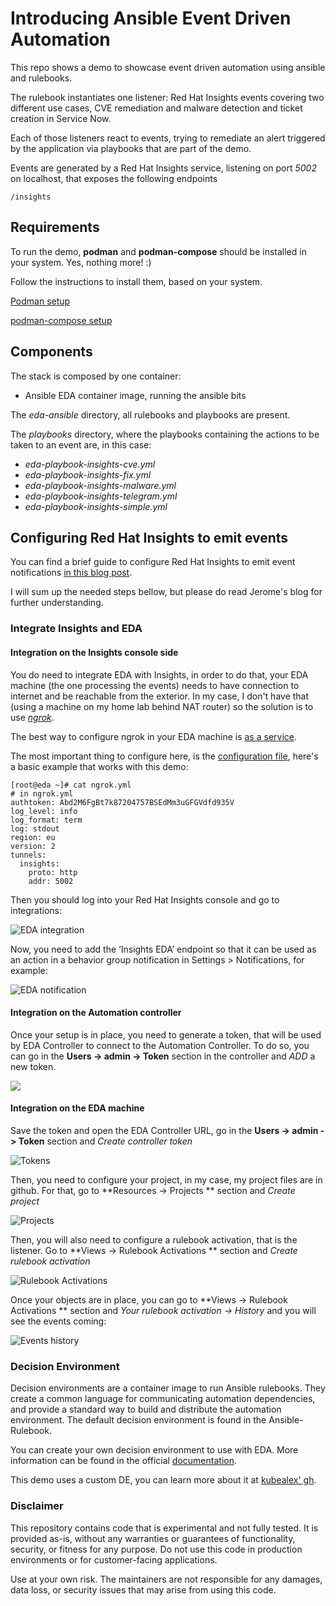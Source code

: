 
# Introducing Ansible Event Driven Automation

This repo shows a demo to showcase event driven automation using ansible and rulebooks.

The rulebook instantiates one listener: Red Hat Insights events []()
 covering two different use cases, CVE remediation and malware detection and ticket creation in Service Now.

Each of those listeners react to events, trying to remediate an alert triggered by the application via playbooks that are part of the demo.

Events are generated by a Red Hat Insights service, listening on port *5002* on localhost, that exposes the following endpoints

    /insights

## Requirements

To run the demo, **podman** and **podman-compose** should be installed in your system. Yes, nothing more! :)

Follow the instructions to install them, based on your system.

[Podman setup](https://podman.io/getting-started/installation)

[podman-compose setup](https://github.com/containers/podman-compose)

## Components

The stack is composed by one container:

- Ansible EDA container image, running the ansible bits

The *eda-ansible* directory, all rulebooks and playbooks are present.

The *playbooks* directory, where the playbooks containing the actions to be taken to an event are, in this case:
- *eda-playbook-insights-cve.yml*
- *eda-playbook-insights-fix.yml*
- *eda-playbook-insights-malware.yml*
- *eda-playbook-insights-telegram.yml*
- *eda-playbook-insights-simple.yml*

## Configuring Red Hat Insights to emit events

You can find a brief guide to configure Red Hat Insights to emit event notifications [in this blog post](https://www.ansible.com/blog/using-red-hat-insights-as-a-source-of-events-for-event-driven-ansible-automation).

I will sum up the needed steps bellow, but please do read Jerome's blog for further understanding.

### Integrate Insights and EDA

#### Integration on the Insights console side

You do need to integrate EDA with Insights, in order to do that, your EDA machine (the one processing the events) needs to have connection to internet and be reachable from the exterior. In my case, I don't have that (using a machine on my home lab behind NAT router) so the solution is to use [*ngrok*](https://ngrok.com).

The best way to configure ngrok in your EDA machine is [as a service](https://ngrok.com/docs/secure-tunnels/ngrok-agent/installing-as-a-service/). 

The most important thing to configure here, is the [configuration file](https://ngrok.com/docs/secure-tunnels/ngrok-agent/reference/config/), here's a basic example that works with this demo:

```
[root@eda ~]# cat ngrok.yml 
# in ngrok.yml
authtoken: Abd2M6FgBt7k87204757BSEdMm3uGFGVdfd935V
log_level: info
log_format: term
log: stdout
region: eu
version: 2
tunnels:
  insights:
    proto: http
    addr: 5002
```

Then you should log into your Red Hat Insights console and go to integrations:

![EDA integration](./files/Insights-EDA-Integration.png)

Now, you need to add the ‘Insights EDA’ endpoint so that it can be used as an action in a behavior group notification in Settings > Notifications, for example:

![EDA notification](./files/Insights-EDA-Notifications.png)

#### Integration on the Automation controller

Once your setup is in place, you need to generate a token, that will be used by EDA Controller to connect to the Automation Controller. To do so, you can go in the **Users -> admin -> Token** section in the controller and *ADD*  a new token.

![](./files/aap2_user_token.png)

#### Integration on the EDA machine

Save the token and open the EDA Controller URL, go in the **Users -> admin -> Token** section and *Create controller token*

![Tokens](./files/eda_user_token.png)

Then, you need to configure your project, in my case, my project files are in github. For that, go to **Resources -> Projects ** section and *Create project*

![Projects](./files/eda_project.png)

Then, you will also need to configure a rulebook activation, that is the listener. Go to **Views -> Rulebook Activations ** section and *Create rulebook activation*

![Rulebook Activations](./files/eda_rulebook_activation.png)

Once your objects are in place, you can go to **Views -> Rulebook Activations ** section and *Your rulebook activation -> History* and you will see the events coming:

![Events history](./files/eda_history_events.png)

### Decision Environment

Decision environments are a container image to run Ansible rulebooks. They create a common language for communicating automation dependencies, and provide a standard way to build and distribute the automation environment. The default decision environment is found in the Ansible-Rulebook. 

You can create your own decision environment to use with EDA. More information can be found in the official [documentation](https://access.redhat.com/documentation/en-us/red_hat_ansible_automation_platform/2.4/html/event-driven_ansible_controller_user_guide/eda-decision-environments).

This demo uses a custom DE, you can learn more about it at [kubealex' gh](https://github.com/kubealex/eda-decision-environment).

### Disclaimer

This repository contains code that is experimental and not fully tested. It is provided as-is, without any warranties or guarantees of functionality, security, or fitness for any purpose. Do not use this code in production environments or for customer-facing applications.

Use at your own risk. The maintainers are not responsible for any damages, data loss, or security issues that may arise from using this code.

